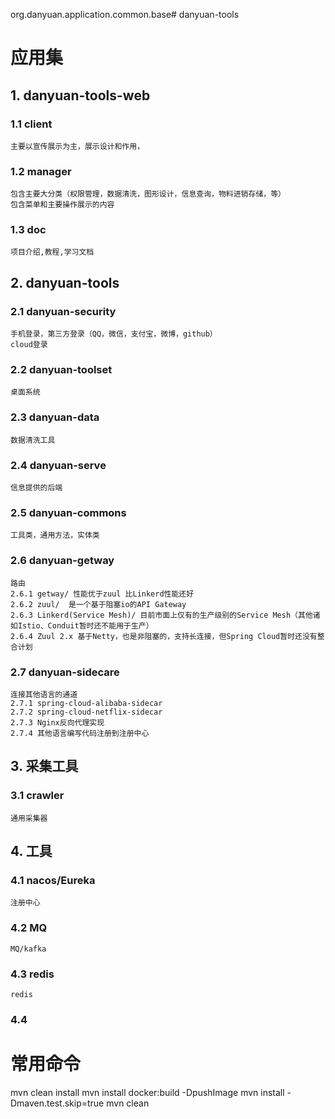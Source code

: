 org.danyuan.application.common.base# danyuan-tools

# 应用集
## 1. danyuan-tools-web
### 1.1 client
	主要以宣传展示为主，展示设计和作用，
	
### 1.2 manager
	包含主要大分类（权限管理，数据清洗，图形设计，信息查询，物料进销存储，等）
	包含菜单和主要操作展示的内容
	
### 1.3 doc
    项目介绍,教程,学习文档
	
## 2. danyuan-tools
### 2.1 danyuan-security 
	手机登录，第三方登录（QQ，微信，支付宝，微博，github）
	cloud登录
### 2.2 danyuan-toolset 
	桌面系统
### 2.3 danyuan-data 
	数据清洗工具
### 2.4 danyuan-serve
	信息提供的后端
### 2.5 danyuan-commons
	工具类，通用方法，实体类
### 2.6 danyuan-getway
	路由 
	2.6.1 getway/ 性能优于zuul 比Linkerd性能还好 
	2.6.2 zuul/  是一个基于阻塞io的API Gateway
	2.6.3 Linkerd(Service Mesh)/ 目前市面上仅有的生产级别的Service Mesh（其他诸如Istio、Conduit暂时还不能用于生产）
	2.6.4 Zuul 2.x 基于Netty，也是非阻塞的，支持长连接，但Spring Cloud暂时还没有整合计划
### 2.7 danyuan-sidecare 
	连接其他语言的通道 
	2.7.1 spring-cloud-alibaba-sidecar
	2.7.2 spring-cloud-netflix-sidecar
	2.7.3 Nginx反向代理实现
	2.7.4 其他语言编写代码注册到注册中心
	
## 3. 采集工具
### 3.1 crawler
	通用采集器
	
## 4. 工具
### 4.1 nacos/Eureka
	注册中心
### 4.2 MQ
	MQ/kafka
### 4.3 redis
	redis
### 4.4 



# 常用命令
mvn clean install
mvn install docker:build -DpushImage
mvn install -Dmaven.test.skip=true
mvn clean
